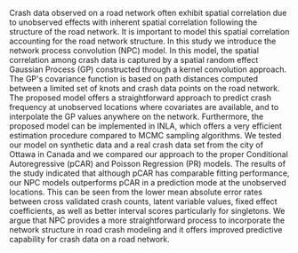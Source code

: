Crash data observed on a road network often exhibit spatial correlation due to unobserved effects with inherent spatial correlation following the structure of the road network. It is important to model this spatial correlation accounting for the road network structure. In this study we introduce the network process convolution (NPC) model. In this model, the spatial correlation among crash data is captured by a spatial random effect Gaussian Process (GP) constructed through a kernel convolution approach. The GP's covariance function is based on path distances computed between a limited set of knots and crash data points on the road network. The proposed model offers a straightforward approach to predict crash frequency at unobserved locations where covariates are available, and to interpolate the GP values anywhere on the network. Furthermore, the proposed model can be implemented in INLA, which offers a very efficient estimation procedure compared to MCMC sampling algorithms. We tested our model on synthetic data and a real crash data set from the city of Ottawa in Canada and we compared our approach to the proper Conditional Autoregressive (pCAR) and Poisson Regression (PR) models. The results of the study indicated that although pCAR has comparable fitting performance, our NPC models outperforms pCAR in a prediction mode at the unobserved locations. This can be seen from the lower mean absolute error rates between cross validated crash counts, latent variable values, fixed effect coefficients, as well as better interval scores particularly for singletons. We argue that NPC provides a more straightforward process to incorporate the network structure in road crash modeling and it offers improved predictive capability for crash data on a road network.

